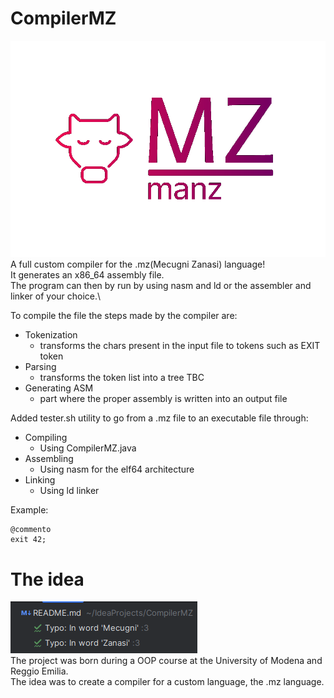 # CompilerMZ
![Compiler logo](READMESOURCES/logo.png) \
A full custom compiler for the .mz(Mecugni Zanasi) language! \
It generates an x86_64 assembly file. \
The program can then by run by using nasm and ld or the assembler and linker of your choice.\

To compile the file the steps made by the compiler are:
- Tokenization  
  - transforms the chars present in the input file to tokens such as EXIT token
- Parsing        
  - transforms the token list into a tree TBC
- Generating ASM 
  - part where the proper assembly is written into an output file
  
Added tester.sh utility to go from a .mz file to an executable file through:
- Compiling         
  - Using CompilerMZ.java
- Assembling      
  - Using nasm for the elf64 architecture
- Linking
  - Using ld linker

Example:
```manz
@commento
exit 42;
```
# The idea
![CompilerMZ](READMESOURCES/warning.png) \
The project was born during a OOP course at the University of Modena and Reggio Emilia. \
The idea was to create a compiler for a custom language, the .mz language. 
